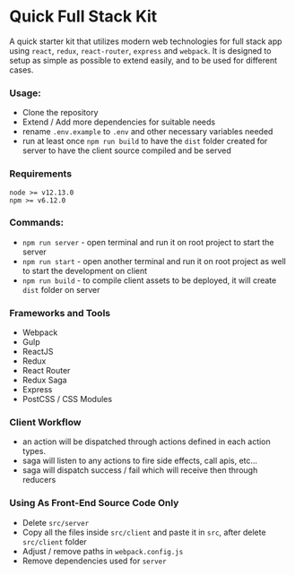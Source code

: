 # Quick Full Stack Kit

A quick starter kit that utilizes modern web technologies for full stack app using `react`, `redux`, `react-router`, `express` and `webpack`. It is designed to setup as simple as possible to extend easily, and to be used for different cases.


### Usage:
- Clone the repository
- Extend / Add more dependencies for suitable needs
- rename `.env.example` to `.env` and other necessary variables needed
- run at least once `npm run build` to have the `dist` folder created for server to have the client source compiled and be served


### Requirements
```
node >= v12.13.0
npm >= v6.12.0
```


### Commands:
- `npm run server` - open terminal and run it on root project to start the server
- `npm run start` - open another terminal and run it on root project as well to start the development on client 
- `npm run build` - to compile client assets to be deployed, it will create `dist` folder on server


### Frameworks and Tools
- Webpack
- Gulp
- ReactJS
- Redux
- React Router
- Redux Saga
- Express
- PostCSS / CSS Modules


### Client Workflow
- an action will be dispatched through actions defined in each action types.
- saga will listen to any actions to fire side effects, call apis, etc...
- saga will dispatch success / fail which will receive then through reducers


### Using As Front-End Source Code Only
- Delete `src/server`
- Copy all the files inside `src/client` and paste it in `src`, after delete `src/client` folder
- Adjust / remove paths in `webpack.config.js`
- Remove dependencies used for `server`
